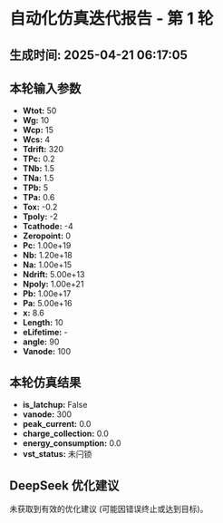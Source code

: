 # 自动化仿真迭代报告 - 第 1 轮
**生成时间:** 2025-04-21 06:17:05
--- 
## 本轮输入参数
- **Wtot:** 50
- **Wg:** 10
- **Wcp:** 15
- **Wcs:** 4
- **Tdrift:** 320
- **TPc:** 0.2
- **TNb:** 1.5
- **TNa:** 1.5
- **TPb:** 5
- **TPa:** 0.6
- **Tox:** -0.2
- **Tpoly:** -2
- **Tcathode:** -4
- **Zeropoint:** 0
- **Pc:** 1.00e+19
- **Nb:** 1.20e+18
- **Na:** 1.00e+15
- **Ndrift:** 5.00e+13
- **Npoly:** 1.00e+21
- **Pb:** 1.00e+17
- **Pa:** 5.00e+16
- **x:** 8.6
- **Length:** 10
- **eLifetime:** -
- **angle:** 90
- **Vanode:** 100

## 本轮仿真结果
- **is_latchup:** False
- **vanode:** 300
- **peak_current:** 0.0
- **charge_collection:** 0.0
- **energy_consumption:** 0.0
- **vst_status:** 未闩锁

## DeepSeek 优化建议
未获取到有效的优化建议 (可能因错误终止或达到目标)。